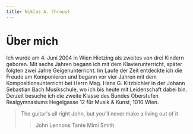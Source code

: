 ```yaml
---
title: Niklas A. Chroust
---
```


# Über mich

Ich wurde am 4. Juni 2004 in Wien Hietzing als zweites von drei Kindern geboren.
Mit sechs Jahren begann ich mit dem Klavierunterricht, später folgten zwei Jahre Geigenunterricht.
Im Laufe der Zeit entdeckte ich die Freude am Komponieren und begann vor vier Jahren mit dem Kompositionsunterricht bei
Herrn Mag. Hans G. Kitzbichler in der Johann Sebastian Bach Musikschule, wo ich bis heute mit Leidenschaft dabei bin.
Derzeit besuche ich die zweite Klasse des Bundes Oberstufen Realgymnasiums Hegelgasse 12 für Musik & Kunst, 1010 Wien.

>The guitar's all right John, but you'll never make a living out of it
>>John Lennons Tante Mimi Smith

